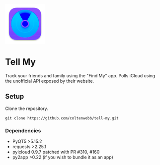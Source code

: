 ![Icon](./assets/tell-my-icon.png)
# Tell My

Track your friends and family using the "Find My" app. Polls iCloud using the
unofficial API exposed by their website.

## Setup

Clone the repository.

```
git clone https://github.com/coltenwebb/tell-my.git
```

### Dependencies

- PyQT5 >5.15.2
- requests >2.25.1
- pyicloud 0.9.7 patched with PR #310, #160
- py2app >0.22 (if you wish to bundle it as an app)
